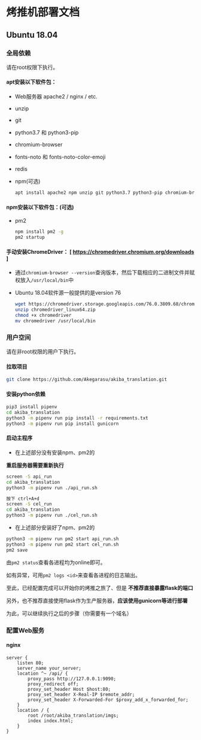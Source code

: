 # 烤推机部署文档

## Ubuntu 18.04

### 全局依赖

请在root权限下执行。

#### apt安装以下软件包：

* Web服务器 apache2 / nginx / etc.

* unzip

* git

* python3.7 和 python3-pip

* chromium-browser

* fonts-noto 和 fonts-noto-color-emoji

* redis

* npm(可选)
  
  ```bash
  apt install apache2 npm unzip git python3.7 python3-pip chromium-browser fonts-noto fonts-noto-color-emoji redis
  ```


#### npm安装以下软件包：(可选)

* pm2

  ```bash
  npm install pm2 -g
  pm2 startup
  ```



#### 手动安装ChromeDriver：  [ https://chromedriver.chromium.org/downloads ]

  * 通过`chromium-browser --version`查询版本，然后下载相应的二进制文件并赋权放入`/usr/local/bin`中

  * Ubuntu 18.04软件源一般提供的是version 76

    ```bash
    wget https://chromedriver.storage.googleapis.com/76.0.3809.68/chromedriver_linux64.zip
    unzip chromedriver_linux64.zip
    chmod +x chromedriver
    mv chromedriver /usr/local/bin
    ```
    

### 用户空间

请在非root权限的用户下执行。

#### 拉取项目

```bash
git clone https://github.com/Akegarasu/akiba_translation.git
```

#### 安装python依赖

```bash
pip3 install pipenv
cd akiba_translation
python3 -m pipenv run pip install -r requirements.txt
python3 -m pipenv run pip install gunicorn
```

#### 启动主程序
- 在上述部分没有安装npm、pm2的

**重启服务器需要重新执行**
```bash
screen -S api_run
cd akiba_translation
python3 -m pipenv run ./api_run.sh

按下 ctrl+A+d
screen -S cel_run
cd akiba_translation
python3 -m pipenv run ./cel_run.sh
```
- 在上述部分安装好了npm、pm2的
```bash
python3 -m pipenv run pm2 start api_run.sh
python3 -m pipenv run pm2 start cel_run.sh
pm2 save
```

由`pm2 status`查看各进程均为online即可。

如有异常，可用`pm2 logs <id>`来查看各进程的日志输出。

至此，已经配置完成可以开始你的烤推之旅了、但是 **不推荐直接暴露flask的端口**

另外，也不推荐直接使用flask作为生产服务器，**应该使用gunicorn等进行部署**

为此，可以继续执行之后的步骤（你需要有一个域名）

### 配置Web服务
#### nginx

```nginx
server {
    listen 80;
    server_name your_server;
    location ^~ /api/ {
        proxy_pass http://127.0.0.1:9090;
        proxy_redirect off;
        proxy_set_header Host $host:80;
        proxy_set_header X-Real-IP $remote_addr;
        proxy_set_header X-Forwarded-For $proxy_add_x_forwarded_for;
    }
    location / {
        root /root/akiba_translation/imgs;
        index index.html;
    }
}
```